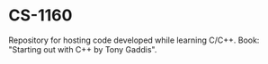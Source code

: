 # CS-1160
Repository for hosting code developed while learning C/C++.  Book: "Starting out with C++ by Tony Gaddis".
